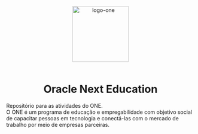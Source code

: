 <body>
    <header>
      <div>
      <img src="https://cdn2.gnarususercontent.com.br/1/1221562/b6256fa6-5fde-4cdd-a4a3-d33ebc90bb6c.png" alt="logo-one" width=150>      
      </div>
    </header>
    <main>
          <h1 align=center><strong>Oracle Next Education</strong></h1>
          <p>Repositório para as atividades do ONE.<br>
            O ONE é um programa de educação e empregabilidade com objetivo social de capacitar pessoas em tecnologia e conectá-las com o mercado de trabalho por meio de empresas parceiras.
          </p>
    </main>
    <footer></footer>
</body>
